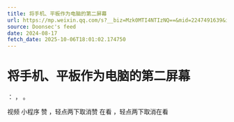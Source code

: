 ```yaml
---
title: 将手机、平板作为电脑的第二屏幕
url: https://mp.weixin.qq.com/s?__biz=Mzk0MTI4NTIzNQ==&mid=2247491639&idx=1&sn=cac2b4ac10d5bfa3dcc34b6d2f1098a4
source: Doonsec's feed
date: 2024-08-17
fetch_date: 2025-10-06T18:01:02.174750
---
```


# 将手机、平板作为电脑的第二屏幕

：
，
。

视频
小程序
赞
，轻点两下取消赞
在看
，轻点两下取消在看